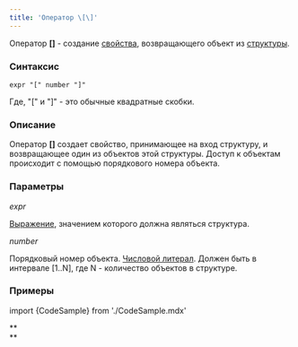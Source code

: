 ```yaml
---
title: 'Оператор \[\]'
---
```


Оператор **\[\]** - создание [свойства](Свойства.md), возвращающего объект из [структуры](Операции_со_структурами_STRUCT.md).

### Синтаксис

    expr "[" number "]"

Где, "\[" и "\]" - это обычные квадратные скобки.

### Описание

Оператор **\[\]** создает свойство, принимающее на вход структуру, и возвращающее один из объектов этой структуры. Доступ к объектам происходит с помощью порядкового номера объекта. 

### Параметры

*expr*

[Выражение](Выражения.md), значением которого должна являться структура.

*number*

Порядковый номер объекта. [Числовой литерал](Литералы.md#intliteral-broken). Должен быть в интервале \[1..N\], где N - количество объектов в структуре.

### Примеры


import {CodeSample} from './CodeSample.mdx'

<CodeSample url="https://documentation.lsfusion.org/sample?file=OperatorPropertySample&block=brackets"/>

**  
**
